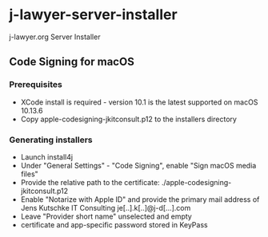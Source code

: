 # j-lawyer-server-installer
j-lawyer.org Server Installer 

## Code Signing for macOS

### Prerequisites

* XCode install is required - version 10.1 is the latest supported on macOS 10.13.6
* Copy apple-codesigning-jkitconsult.p12 to the installers directory

### Generating installers

* Launch install4j
* Under "General Settings" - "Code Signing", enable "Sign macOS media files"
* Provide the relative path to the certificate: ./apple-codesigning-jkitconsult.p12
* Enable "Notarize with Apple ID" and provide the primary mail address of Jens Kutschke IT Consulting je[..].k[..]@j-d[...].com
* Leave "Provider short name" unselected and empty
* certificate and app-specific password stored in KeyPass
